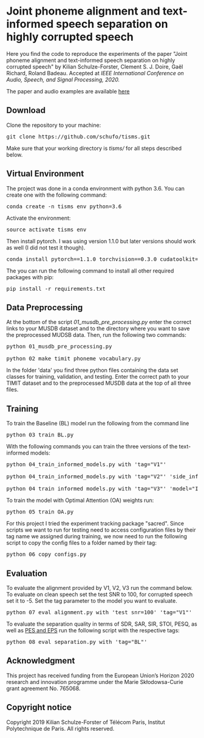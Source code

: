 # Joint phoneme alignment and text-informed speech separation on highly corrupted speech

Here you find the code to reproduce the experiments of the paper "Joint phoneme alignment and text-informed speech separation on highly corrupted speech" by Kilian Schulze-Forster, Clement S. J. Doire, Gaël Richard, Roland Badeau. Accepted at *IEEE International Conference on Audio, Speech, and Signal Processing, 2020.*

The paper and audio examples are available [here](https://schufo.github.io/publications/2020-ICASSP)

## Download
Clone the repository to your machine:
<pre>
git clone https://github.com/schufo/tisms.git
</pre>

Make sure that your working directory is *tisms/* for all steps described below.

## Virtual Environment
The project was done in a conda environment with python 3.6. You can create one with the following command:
<pre>
conda create -n tisms_env python=3.6
</pre>

Activate the environment:
<pre>
source activate tisms_env
</pre>

Then install pytorch. I was using version 1.1.0 but later versions should work as well (I did not test it though).
<pre>
conda install pytorch==1.1.0 torchvision==0.3.0 cudatoolkit=9.0 -c pytorch
</pre>

The you can run the following command to install all other required packages with pip:
<pre>
pip install -r requirements.txt
</pre>


## Data Preprocessing

At the bottom of the script *01\_musdb\_pre\_processing.py* enter the correct links to your MUSDB dataset and to the directory where you want to save the preprocessed MUDSB data. Then, run the following two commands:
<pre>
python 01_musdb_pre_processing.py

python 02_make_timit_phoneme_vocabulary.py
</pre>

In the folder 'data' you find three python files containing the data set classes for training, validation, and testing. Enter the correct path to your TIMIT dataset and to the preprocessed MUSDB data at the top of all three files.


## Training

To train the Baseline (BL) model run the following from the command line
<pre>
python 03_train_BL.py
</pre>

With the following commands you can train the three versions of the text-informed models:
<pre>
python 04_train_informed_models.py with 'tag="V1"'

python 04_train_informed_models.py with 'tag="V2"' 'side_info_encoder_bidirectional=False'

python 04_train_informed_models.py with 'tag="V3"' 'model="InformedSeparatorWithSplitAttention"'
</pre>

To train the model with Optimal Attention (OA) weights run:
<pre>
python 05_train_OA.py
</pre>

For this project I tried the experiment tracking package "sacred". Since scripts we want to run for testing need to access configuration files by their tag name we assigned during training, we now need to run the following script to copy the config files to a folder named by their tag:
<pre>
python 06_copy_configs.py
</pre>


## Evaluation

To evaluate the alignment provided by V1, V2, V3 run the command below. To evaluate on clean speech set the test SNR to 100, for corrupted speech set it to -5. Set the tag parameter to the model you want to evaluate.
<pre>
python 07_eval_alignment.py with 'test_snr=100' 'tag="V1"'
</pre>


To evaluate the separation quality in terms of SDR, SAR, SIR, STOI, PESQ, as well as [PES and EPS](https://github.com/schufo/wiass) run the following script with the respective tags:
<pre>
python 08_eval_separation.py with 'tag="BL"'
</pre>

## Acknowledgment
This project has received funding from the European Union’s Horizon 2020 research and innovation programme under the Marie Skłodowsa-Curie grant agreement No. 765068.

## Copyright notice
Copyright 2019 Kilian Schulze-Forster of Télécom Paris, Institut Polytechnique de Paris.
All rights reserved.